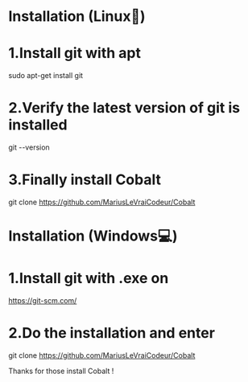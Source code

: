 # Installation (Linux🐧)
# 1.Install git with apt
  sudo apt-get install git
# 2.Verify the latest version of git is installed
  git --version
# 3.Finally install Cobalt
  git clone https://github.com/MariusLeVraiCodeur/Cobalt

# Installation (Windows💻)
# 1.Install git with .exe on
  https://git-scm.com/
# 2.Do the installation and enter
  git clone https://github.com/MariusLeVraiCodeur/Cobalt

Thanks for those install Cobalt !
